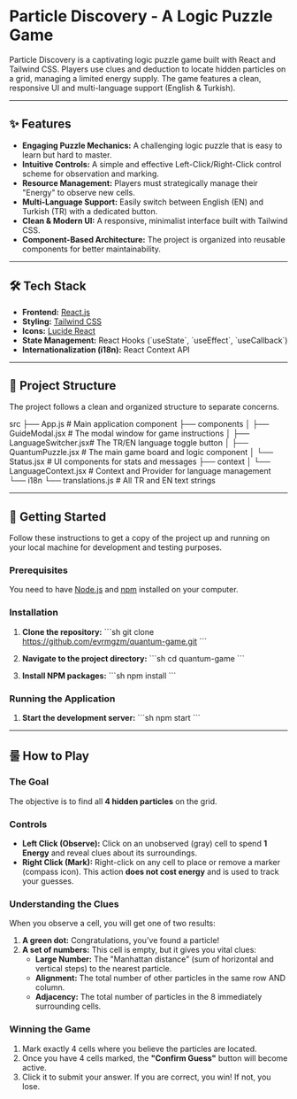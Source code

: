 # Particle Discovery - A Logic Puzzle Game

Particle Discovery is a captivating logic puzzle game built with React and Tailwind CSS. Players use clues and deduction to locate hidden particles on a grid, managing a limited energy supply. The game features a clean, responsive UI and multi-language support (English & Turkish).

---

## ✨ Features

-   **Engaging Puzzle Mechanics:** A challenging logic puzzle that is easy to learn but hard to master.
-   **Intuitive Controls:** A simple and effective Left-Click/Right-Click control scheme for observation and marking.
-   **Resource Management:** Players must strategically manage their "Energy" to observe new cells.
-   **Multi-Language Support:** Easily switch between English (EN) and Turkish (TR) with a dedicated button.
-   **Clean & Modern UI:** A responsive, minimalist interface built with Tailwind CSS.
-   **Component-Based Architecture:** The project is organized into reusable components for better maintainability.

---

## 🛠️ Tech Stack

-   **Frontend:** [React.js](https://reactjs.org/)
-   **Styling:** [Tailwind CSS](https://tailwindcss.com/)
-   **Icons:** [Lucide React](https://lucide.dev/)
-   **State Management:** React Hooks (\`useState\`, \`useEffect\`, \`useCallback\`)
-   **Internationalization (i18n):** React Context API

---

## 📂 Project Structure

The project follows a clean and organized structure to separate concerns.


src
├── App.js                # Main application component
├── components
│   ├── GuideModal.jsx      # The modal window for game instructions
│   ├── LanguageSwitcher.jsx# The TR/EN language toggle button
│   ├── QuantumPuzzle.jsx     # The main game board and logic component
│   └── Status.jsx          # UI components for stats and messages
├── context
│   └── LanguageContext.jsx # Context and Provider for language management
└── i18n
    └── translations.js     # All TR and EN text strings


---

## 🚀 Getting Started

Follow these instructions to get a copy of the project up and running on your local machine for development and testing purposes.

### Prerequisites

You need to have [Node.js](https://nodejs.org/en/) and [npm](https://www.npmjs.com/) installed on your computer.

### Installation

1.  **Clone the repository:**
    \`\`\`sh
    git clone https://github.com/evrmgzm/quantum-game.git
    \`\`\`

2.  **Navigate to the project directory:**
    \`\`\`sh
    cd quantum-game
    \`\`\`

3.  **Install NPM packages:**
    \`\`\`sh
    npm install
    \`\`\`

### Running the Application

1.  **Start the development server:**
    \`\`\`sh
    npm start
    \`\`\`


---

## 룰 How to Play

### The Goal

The objective is to find all **4 hidden particles** on the grid.

### Controls

-   **Left Click (Observe):** Click on an unobserved (gray) cell to spend **1 Energy** and reveal clues about its surroundings.
-   **Right Click (Mark):** Right-click on any cell to place or remove a marker (compass icon). This action **does not cost energy** and is used to track your guesses.

### Understanding the Clues

When you observe a cell, you will get one of two results:

1.  **A green dot:** Congratulations, you've found a particle!
2.  **A set of numbers:** This cell is empty, but it gives you vital clues:
    -   **Large Number:** The "Manhattan distance" (sum of horizontal and vertical steps) to the nearest particle.
    -   **Alignment:** The total number of other particles in the same row AND column.
    -   **Adjacency:** The total number of particles in the 8 immediately surrounding cells.

### Winning the Game

1.  Mark exactly 4 cells where you believe the particles are located.
2.  Once you have 4 cells marked, the **"Confirm Guess"** button will become active.
3.  Click it to submit your answer. If you are correct, you win! If not, you lose.


